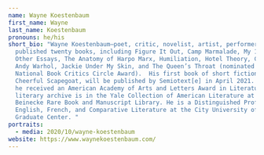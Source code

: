 ```yaml
---
name: Wayne Koestenbaum
first_name: Wayne
last_name: Koestenbaum
pronouns: he/his
short_bio: "Wayne Koestenbaum—poet, critic, novelist, artist, performer—has
  published twenty books, including Figure It Out, Camp Marmalade, My 1980s &
  Other Essays, The Anatomy of Harpo Marx, Humiliation, Hotel Theory, Circus,
  Andy Warhol, Jackie Under My Skin, and The Queen’s Throat (nominated for a
  National Book Critics Circle Award).  His first book of short fiction, The
  Cheerful Scapegoat, will be published by Semiotext[e] in April 2021. This year
  he received an American Academy of Arts and Letters Award in Literature.  His
  literary archive is in the Yale Collection of American Literature at Yale’s
  Beinecke Rare Book and Manuscript Library. He is a Distinguished Professor of
  English, French, and Comparative Literature at the City University of New York
  Graduate Center. "
portraits:
  - media: 2020/10/wayne-koestenbaum
website: https://www.waynekoestenbaum.com/
---
```

